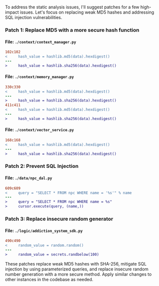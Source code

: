 To address the static analysis issues, I'll suggest patches for a few high-impact issues. Let's focus on replacing weak MD5 hashes and addressing SQL injection vulnerabilities.

### Patch 1: Replace MD5 with a more secure hash function

#### File: `./context/context_manager.py`

```diff
102c102
<     hash_value = hashlib.md5(data).hexdigest()
---
>     hash_value = hashlib.sha256(data).hexdigest()
```

#### File: `./context/memory_manager.py`

```diff
330c330
<     hash_value = hashlib.md5(data).hexdigest()
---
>     hash_value = hashlib.sha256(data).hexdigest()
411c411
<     hash_value = hashlib.md5(data).hexdigest()
---
>     hash_value = hashlib.sha256(data).hexdigest()
```

#### File: `./context/vector_service.py`

```diff
168c168
<     hash_value = hashlib.md5(data).hexdigest()
---
>     hash_value = hashlib.sha256(data).hexdigest()
```

### Patch 2: Prevent SQL Injection

#### File: `./data/npc_dal.py`

```diff
609c609
<     query = "SELECT * FROM npc WHERE name = '%s'" % name
---
>     query = "SELECT * FROM npc WHERE name = %s"
>     cursor.execute(query, (name,))
```

### Patch 3: Replace insecure random generator

#### File: `./logic/addiction_system_sdk.py`

```diff
490c490
<     random_value = random.random()
---
>     random_value = secrets.randbelow(100)
```

These patches replace weak MD5 hashes with SHA-256, mitigate SQL injection by using parameterized queries, and replace insecure random number generation with a more secure method. Apply similar changes to other instances in the codebase as needed.